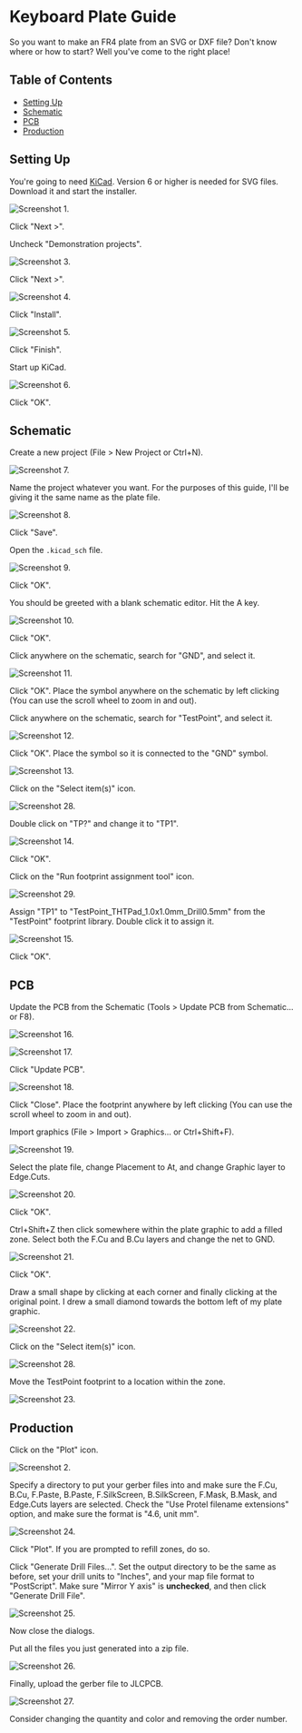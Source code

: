 # Keyboard Plate Guide

So you want to make an FR4 plate from an SVG or DXF file? Don't know where or how to start? Well you've come to the right place!

## Table of Contents

* [Setting Up](#setting-up)
* [Schematic](#schematic)
* [PCB](#pcb)
* [Production](#production)

## Setting Up

You're going to need [KiCad](https://www.kicad.org). Version 6 or higher is needed for SVG files. Download it and start the installer.

![Screenshot 1.](/assets/Screenshot-1.png "Screenshot 1.")

Click "Next >".

Uncheck "Demonstration projects".

![Screenshot 3.](/assets/Screenshot-3.png "Screenshot 3.")

Click "Next >".

![Screenshot 4.](/assets/Screenshot-4.png "Screenshot 4.")

Click "Install".

![Screenshot 5.](/assets/Screenshot-5.png "Screenshot 5.")

Click "Finish".

Start up KiCad.

![Screenshot 6.](/assets/Screenshot-6.png "Screenshot 6.")

Click "OK".

## Schematic

Create a new project (File > New Project or Ctrl+N).

![Screenshot 7.](/assets/Screenshot-7.png "Screenshot 7.")

Name the project whatever you want. For the purposes of this guide, I'll be giving it the same name as the plate file.

![Screenshot 8.](/assets/Screenshot-8.png "Screenshot 8.")

Click "Save".

Open the `.kicad_sch` file.

![Screenshot 9.](/assets/Screenshot-9.png "Screenshot 9.")

Click "OK".

You should be greeted with a blank schematic editor. Hit the A key.

![Screenshot 10.](/assets/Screenshot-10.png "Screenshot 10.")

Click "OK".

Click anywhere on the schematic, search for "GND", and select it.

![Screenshot 11.](/assets/Screenshot-11.png "Screenshot 11.")

Click "OK". Place the symbol anywhere on the schematic by left clicking (You can use the scroll wheel to zoom in and out).

Click anywhere on the schematic, search for "TestPoint", and select it.

![Screenshot 12.](/assets/Screenshot-12.png "Screenshot 12.")

Click "OK". Place the symbol so it is connected to the "GND" symbol.

![Screenshot 13.](/assets/Screenshot-13.png "Screenshot 13.")

Click on the "Select item(s)" icon.

![Screenshot 28.](/assets/Screenshot-28.png "Screenshot 28.")

Double click on "TP?" and change it to "TP1".

![Screenshot 14.](/assets/Screenshot-14.png "Screenshot 14.")

Click "OK".

Click on the "Run footprint assignment tool" icon.

![Screenshot 29.](/assets/Screenshot-29.png "Screenshot 29.")

Assign "TP1" to "TestPoint_THTPad_1.0x1.0mm_Drill0.5mm" from the "TestPoint" footprint library. Double click it to assign it.

![Screenshot 15.](/assets/Screenshot-15.png "Screenshot 15.")

Click "OK".

## PCB

Update the PCB from the Schematic (Tools > Update PCB from Schematic... or F8).

![Screenshot 16.](/assets/Screenshot-16.png "Screenshot 16.")

![Screenshot 17.](/assets/Screenshot-17.png "Screenshot 17.")

Click "Update PCB".

![Screenshot 18.](/assets/Screenshot-18.png "Screenshot 18.")

Click "Close". Place the footprint anywhere by left clicking (You can use the scroll wheel to zoom in and out).

Import graphics (File > Import > Graphics... or Ctrl+Shift+F).

![Screenshot 19.](/assets/Screenshot-19.png "Screenshot 19.")

Select the plate file, change Placement to At, and change Graphic layer to Edge.Cuts.

![Screenshot 20.](/assets/Screenshot-20.png "Screenshot 20.")

Click "OK".

Ctrl+Shift+Z then click somewhere within the plate graphic to add a filled zone. Select both the F.Cu and B.Cu layers and change the net to GND.

![Screenshot 21.](/assets/Screenshot-21.png "Screenshot 21.")

Click "OK".

Draw a small shape by clicking at each corner and finally clicking at the original point. I drew a small diamond towards the bottom left of my plate graphic.

![Screenshot 22.](/assets/Screenshot-22.png "Screenshot 22.")

Click on the "Select item(s)" icon.

![Screenshot 28.](/assets/Screenshot-28.png "Screenshot 28.")

Move the TestPoint footprint to a location within the zone.

![Screenshot 23.](/assets/Screenshot-23.png "Screenshot 23.")

## Production

Click on the "Plot" icon.

![Screenshot 2.](/assets/Screenshot-2.png "Screenshot 2.")

Specify a directory to put your gerber files into and make sure the F.Cu, B.Cu, F.Paste, B.Paste, F.SilkScreen, B.SilkScreen, F.Mask, B.Mask, and Edge.Cuts layers are selected. Check the "Use Protel filename extensions" option, and make sure the format is "4.6, unit mm".

![Screenshot 24.](/assets/Screenshot-24.png "Screenshot 24.")

Click "Plot". If you are prompted to refill zones, do so.

Click "Generate Drill Files...". Set the output directory to be the same as before, set your drill units to "Inches", and your map file format to "PostScript". Make sure "Mirror Y axis" is **unchecked**, and then click "Generate Drill File".

![Screenshot 25.](/assets/Screenshot-25.png "Screenshot 25.")

Now close the dialogs.

Put all the files you just generated into a zip file.

![Screenshot 26.](/assets/Screenshot-26.png "Screenshot 26.")

Finally, upload the gerber file to JLCPCB.

![Screenshot 27.](/assets/Screenshot-27.png "Screenshot 27.")

Consider changing the quantity and color and removing the order number.
